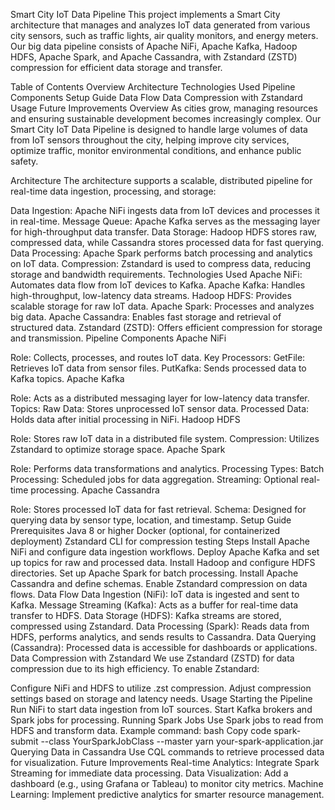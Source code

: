 Smart City IoT Data Pipeline
This project implements a Smart City architecture that manages and analyzes IoT data generated from various city sensors, such as traffic lights, air quality monitors, and energy meters. Our big data pipeline consists of Apache NiFi, Apache Kafka, Hadoop HDFS, Apache Spark, and Apache Cassandra, with Zstandard (ZSTD) compression for efficient data storage and transfer.

Table of Contents
Overview
Architecture
Technologies Used
Pipeline Components
Setup Guide
Data Flow
Data Compression with Zstandard
Usage
Future Improvements
Overview
As cities grow, managing resources and ensuring sustainable development becomes increasingly complex. Our Smart City IoT Data Pipeline is designed to handle large volumes of data from IoT sensors throughout the city, helping improve city services, optimize traffic, monitor environmental conditions, and enhance public safety.

Architecture
The architecture supports a scalable, distributed pipeline for real-time data ingestion, processing, and storage:

Data Ingestion: Apache NiFi ingests data from IoT devices and processes it in real-time.
Message Queue: Apache Kafka serves as the messaging layer for high-throughput data transfer.
Data Storage: Hadoop HDFS stores raw, compressed data, while Cassandra stores processed data for fast querying.
Data Processing: Apache Spark performs batch processing and analytics on IoT data.
Compression: Zstandard is used to compress data, reducing storage and bandwidth requirements.
Technologies Used
Apache NiFi: Automates data flow from IoT devices to Kafka.
Apache Kafka: Handles high-throughput, low-latency data streams.
Hadoop HDFS: Provides scalable storage for raw IoT data.
Apache Spark: Processes and analyzes big data.
Apache Cassandra: Enables fast storage and retrieval of structured data.
Zstandard (ZSTD): Offers efficient compression for storage and transmission.
Pipeline Components
Apache NiFi

Role: Collects, processes, and routes IoT data.
Key Processors:
GetFile: Retrieves IoT data from sensor files.
PutKafka: Sends processed data to Kafka topics.
Apache Kafka

Role: Acts as a distributed messaging layer for low-latency data transfer.
Topics:
Raw Data: Stores unprocessed IoT sensor data.
Processed Data: Holds data after initial processing in NiFi.
Hadoop HDFS

Role: Stores raw IoT data in a distributed file system.
Compression: Utilizes Zstandard to optimize storage space.
Apache Spark

Role: Performs data transformations and analytics.
Processing Types:
Batch Processing: Scheduled jobs for data aggregation.
Streaming: Optional real-time processing.
Apache Cassandra

Role: Stores processed IoT data for fast retrieval.
Schema: Designed for querying data by sensor type, location, and timestamp.
Setup Guide
Prerequisites
Java 8 or higher
Docker (optional, for containerized deployment)
Zstandard CLI for compression testing
Steps
Install Apache NiFi and configure data ingestion workflows.
Deploy Apache Kafka and set up topics for raw and processed data.
Install Hadoop and configure HDFS directories.
Set up Apache Spark for batch processing.
Install Apache Cassandra and define schemas.
Enable Zstandard compression on data flows.
Data Flow
Data Ingestion (NiFi): IoT data is ingested and sent to Kafka.
Message Streaming (Kafka): Acts as a buffer for real-time data transfer to HDFS.
Data Storage (HDFS): Kafka streams are stored, compressed using Zstandard.
Data Processing (Spark): Reads data from HDFS, performs analytics, and sends results to Cassandra.
Data Querying (Cassandra): Processed data is accessible for dashboards or applications.
Data Compression with Zstandard
We use Zstandard (ZSTD) for data compression due to its high efficiency. To enable Zstandard:

Configure NiFi and HDFS to utilize .zst compression.
Adjust compression settings based on storage and latency needs.
Usage
Starting the Pipeline
Run NiFi to start data ingestion from IoT sources.
Start Kafka brokers and Spark jobs for processing.
Running Spark Jobs
Use Spark jobs to read from HDFS and transform data.
Example command:
bash
Copy code
spark-submit --class YourSparkJobClass --master yarn your-spark-application.jar
Querying Data in Cassandra
Use CQL commands to retrieve processed data for visualization.
Future Improvements
Real-time Analytics: Integrate Spark Streaming for immediate data processing.
Data Visualization: Add a dashboard (e.g., using Grafana or Tableau) to monitor city metrics.
Machine Learning: Implement predictive analytics for smarter resource management.
